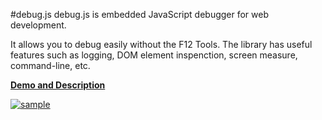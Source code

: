 #debug.js
debug.js is embedded JavaScript debugger for web development.

It allows you to debug easily without the F12 Tools.
The library has useful features such as logging, DOM element inspenction, screen measure, command-line, etc.

**[Demo and Description](https://debugjs.net/ "debug.js demo page")**

[ ![sample](https://debugjs.net/sample20160903.png) ](https://debugjs.net/ "debug.js")
